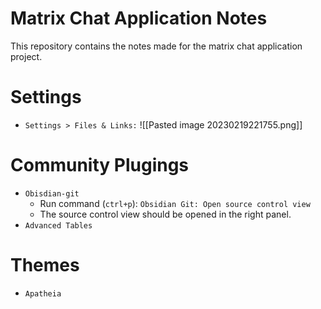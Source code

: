 # Matrix Chat Application Notes
This repository contains the notes made for the matrix chat application project.

# Settings
- `Settings > Files & Links:`
	![[Pasted image 20230219221755.png]]

# Community Plugings
- `Obisdian-git`
	- Run command (`ctrl+p`): `Obsidian Git: Open source control view`
	- The source control view should be opened in the right panel.
- `Advanced Tables`

# Themes
- `Apatheia`